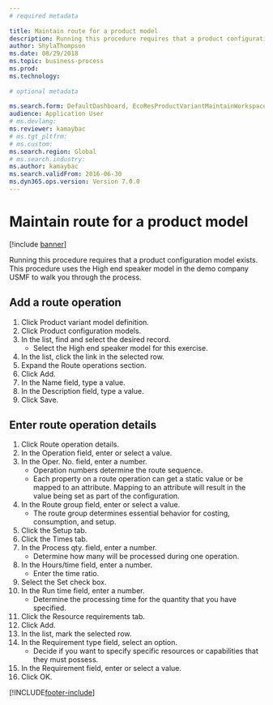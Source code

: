```yaml
--- 
# required metadata 
 
title: Maintain route for a product model
description: Running this procedure requires that a product configuration model exists. 
author: ShylaThompson
ms.date: 08/29/2018
ms.topic: business-process 
ms.prod:  
ms.technology:  
 
# optional metadata 
 
ms.search.form: DefaultDashboard, EcoResProductVariantMaintainWorkspace, PCProductConfigurationModelListPage, PCProductConfigurationModelDetails, PCRouteOperationDetails, WrkCtrCapabilityLookUp   
audience: Application User 
# ms.devlang:  
ms.reviewer: kamaybac
# ms.tgt_pltfrm:  
# ms.custom:  
ms.search.region: Global
# ms.search.industry: 
ms.author: kamaybac
ms.search.validFrom: 2016-06-30 
ms.dyn365.ops.version: Version 7.0.0 
---
```

# Maintain route for a product model

[!include [banner](../../includes/banner.md)]

Running this procedure requires that a product configuration model exists. This procedure uses the High end speaker model in the demo company USMF to walk you through the process.


## Add a route operation
1. Click Product variant model definition.
2. Click Product configuration models.
3. In the list, find and select the desired record.
    * Select the High end speaker model for this exercise.  
4. In the list, click the link in the selected row.
5. Expand the Route operations section.
6. Click Add.
7. In the Name field, type a value.
8. In the Description field, type a value.
9. Click Save.

## Enter route operation details
1. Click Route operation details.
2. In the Operation field, enter or select a value.
3. In the Oper. No. field, enter a number.
    * Operation numbers determine the route sequence.  
    * Each property on a route operation can get a static value or be mapped to an attribute. Mapping to an attribute will result in the value being set as part of the configuration.  
4. In the Route group field, enter or select a value.
    * The route group determines essential behavior for costing, consumption, and setup.  
5. Click the Setup tab.
6. Click the Times tab.
7. In the Process qty. field, enter a number.
    * Determine how many will be processed during one operation.  
8. In the Hours/time field, enter a number.
    * Enter the time ratio.  
9. Select the Set check box.
10. In the Run time field, enter a number.
    * Determine the processing time for the quantity that you have specified.  
11. Click the Resource requirements tab.
12. Click Add.
13. In the list, mark the selected row.
14. In the Requirement type field, select an option.
    * Decide if you want to specify specific resources or capabilities that they must possess.  
15. In the Requirement field, enter or select a value.
16. Click OK.



[!INCLUDE[footer-include](../../../includes/footer-banner.md)]